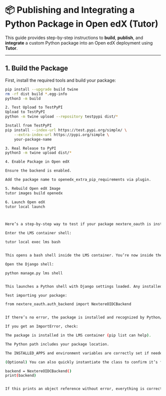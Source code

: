 # 📦 Publishing and Integrating a Python Package in Open edX (Tutor)

This guide provides step-by-step instructions to **build**, **publish**, and **integrate** a custom Python package into an Open edX deployment using **Tutor**.

---

## 1. Build the Package

First, install the required tools and build your package:

```bash
pip install --upgrade build twine
rm -rf dist build *.egg-info
python3 -m build

2. Test Upload to TestPyPI
Upload to TestPyPI
python -m twine upload --repository testpypi dist/*

Install from TestPyPI
pip install --index-url https://test.pypi.org/simple/ \
    --extra-index-url https://pypi.org/simple \
    your-package-name

3. Real Release to PyPI
python3 -m twine upload dist/*

4. Enable Package in Open edX

Ensure the backend is enabled.

Add the package name to openedx_extra_pip_requirements via plugin.

5. Rebuild Open edX Image
tutor images build openedx

6. Launch Open edX
tutor local launch



Here’s a step-by-step way to test if your package nextere_oauth is installed and accessible properly in your Open edX Tutor environment:

Enter the LMS container shell:

tutor local exec lms bash


This opens a bash shell inside the LMS container. You’re now inside the same environment where Open edX runs.

Open the Django shell:

python manage.py lms shell


This launches a Python shell with Django settings loaded. Any installed apps and packages will be importable here.

Test importing your package:

from nextere_oauth.auth_backend import NextereOIDCBackend


If there’s no error, the package is installed and recognized by Python/Django.

If you get an ImportError, check:

The package is installed in the LMS container (pip list can help).

The Python path includes your package location.

The INSTALLED_APPS and environment variables are correctly set if needed.

(Optional) You can also quickly instantiate the class to confirm it’s fully usable:

backend = NextereOIDCBackend()
print(backend)


If this prints an object reference without error, everything is correctly installed and working.
